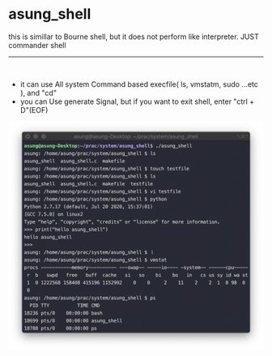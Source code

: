 # asung_shell

this is simillar to Bourne shell, but it does not perform like interpreter. JUST commander shell

---------------------------------
<br>

* it can use All system Command based execfile( ls, vmstatm, sudo ...etc ), and "cd"
* you can Use generate Signal, but if you want to exit shell, enter "ctrl + D"(EOF)


![example.png](example.png)
